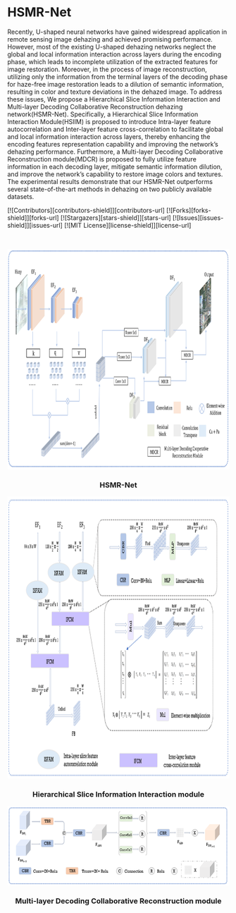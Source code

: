 # HSMR-Net
Recently, U-shaped neural networks have gained widespread application in remote sensing image dehazing and achieved promising performance. However, most of the existing U-shaped dehazing networks neglect the global and local information interaction across layers during the encoding phase, which leads to incomplete utilization of the extracted features for image restoration. Moreover, in the process of image reconstruction, utilizing only the information from the terminal layers of the decoding phase for haze-free image restoration leads to a dilution of semantic information, resulting in color and texture deviations in the dehazed image. To address these issues, We propose a Hierarchical Slice Information Interaction and Multi-layer Decoding Collaborative Reconstruction dehazing network(HSMR-Net). Specifically, a Hierarchical Slice Information Interaction Module(HSIIM) is proposed to introduce Intra-layer feature autocorrelation and Inter-layer feature cross-correlation to facilitate global and local information interaction across layers, thereby enhancing the encoding features representation capability and improving the network’s dehazing performance. Furthermore, a Multi-layer Decoding Collaborative Reconstruction module(MDCR) is proposed to fully utilize feature information in each decoding layer, mitigate semantic information dilution, and improve the network’s capability to restore image colors and textures. The experimental results demonstrate that our HSMR-Net outperforms several state-of-the-art methods in dehazing on two publicly available datasets.
<!-- PROJECT SHIELDS -->

[![Contributors][contributors-shield]][contributors-url]
[![Forks][forks-shield]][forks-url]
[![Stargazers][stars-shield]][stars-url]
[![Issues][issues-shield]][issues-url]
[![MIT License][license-shield]][license-url]

<!-- PROJECT LOGO -->
<br />

<p align="center">
  <a href="https://github.com/xushouyi1/HSMR-Net/">
    <img src="images/Framework.png" alt="Logo" width="1000" height="500">
  </a>
  <h3 align="center">HSMR-Net</h3>
  <p align="center">
  <a href="https://github.com/xushouyi1/HSMR-Net/">
    <img src="images/HIISM.png" alt="Logo" width="1000" height="640">
  </a>
  </p>
  <h3 align="center">Hierarchical Slice Information Interaction module</h3>
  <p align="center">
  <a href="https://github.com/xushouyi1/HSMR-Net/">
    <img src="images/MDCRM.png" alt="Logo" width="640" height="180">
  </a>
  </p>
  <h3 align="center">Multi-layer Decoding Collaborative Reconstruction module</h3>
